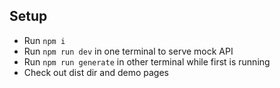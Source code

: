 ## Setup
- Run `npm i`
- Run `npm run dev` in one terminal to serve mock API
- Run `npm run generate` in other terminal while first is running
- Check out dist dir and demo pages
